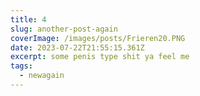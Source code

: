 ```yaml
---
title: 4
slug: another-post-again
coverImage: /images/posts/Frieren20.PNG
date: 2023-07-22T21:55:15.361Z
excerpt: some penis type shit ya feel me
tags:
  - newagain
---
```

